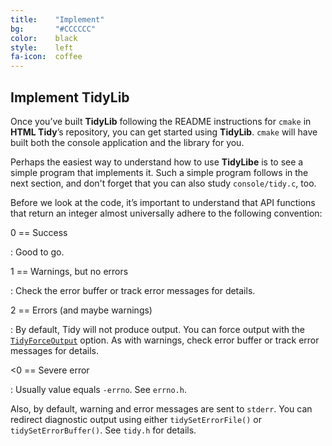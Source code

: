 ```yaml
---
title:    "Implement"
bg:       "#CCCCCC"
color:    black    
style:    left
fa-icon:  coffee
---
```


## Implement TidyLib

Once you’ve built **TidyLib** following the README instructions for `cmake` in
**HTML Tidy**’s repository, you can get started using **TidyLib**. `cmake` will
have built both the console application and the library for you.

Perhaps the easiest way to understand how to use **TidyLibe** is to see a simple
program that implements it. Such a simple program follows in the next section,
and don't forget that you can also study `console/tidy.c`, too.

Before we look at the code, it’s important to understand that API functions that
return an integer almost universally adhere to the following convention:

0  == Success

 : Good to go.

1  == Warnings, but no errors

 : Check the error buffer or track error messages for details.

2 == Errors (and maybe warnings)

 : By default, Tidy will not produce output. You can force output with the
   [`TidyForceOutput`][1] option. As with warnings, check error buffer or
   track error messages for details.

<0 == Severe error

 : Usually value equals `-errno`. See `errno.h`.


Also, by default, warning and error messages are sent to `stderr`.
You can redirect diagnostic output using either `tidySetErrorFile()`
or `tidySetErrorBuffer()`. See `tidy.h` for details.


 [1]: ../htmldoc/quickref#force-output.html
